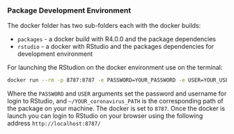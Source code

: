 ### Package Development Environment

The docker folder has two sub-folders each with the docker builds:

* `packages` - a docker build with R4.0.0 and the package dependencies
* `rstudio` - a docker with RStudio and the packages dependencies for development environment


For launching the RStudion on the docker environment use on the terminal:

``` bash
docker run --rm -p 8787:8787 -e PASSWORD=YOUR_PASSWORD -e USER=YOUR_USERNAME-v ~/YOUR_coronavirus_PATH:/home/rstudio/coronavirus rkrispin/covid19italy_rstudio:dev
```

Where the `PASSWORD` and `USER` arguments set the password and username for login to RStudio, and `~/YOUR_coronavirus_PATH` is the corresponding path of the package on your machine. The docker is set to `8787`. Once the docker is launch you can login to RStudio on your browser using the following address `http://localhost:8787/`

